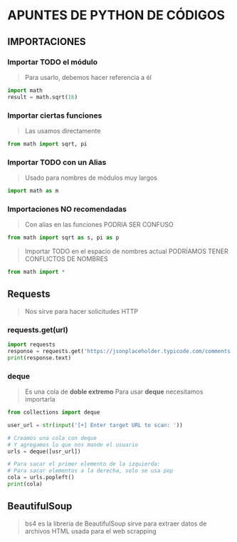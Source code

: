 # APUNTES DE PYTHON DE CÓDIGOS

## IMPORTACIONES

### Importar TODO el módulo

> Para usarlo, debemos hacer referencia a él

```python
import math
result = math.sqrt(16)
```


### Importar ciertas funciones

> Las usamos directamente

```python
from math import sqrt, pi
```


### Importar TODO con un Alias

> Usado para nombres de módulos muy largos

```python
import math as m
```


### Importaciones NO recomendadas

> Con alias en las funciones
> PODRIA SER CONFUSO

```python
from math import sqrt as s, pi as p
```

> Importar TODO en el espacio de nombres actual
> PODRÍAMOS TENER CONFLICTOS DE NOMBRES

```python
from math import *
```

## Requests

> Nos sirve para hacer solicitudes HTTP

### requests.get(url)

```python
import requests
response = requests.get('https://jsonplaceholder.typicode.com/comments')
print(response.text)
```


### deque

> Es una cola de __doble extremo__
> Para usar __deque__ necesitamos importarla

```python
from collections import deque

user_url = str(input('[+] Enter target URL to scan: '))

# Creamos una cola con deque
# Y agregamos lo que nos mande el usuario
urls = deque([usr_url])

# Para sacar el primer elemento de la izquierda:
# Para sacar elementos a la derecha, solo se usa pop
cola = urls.popleft()
print(cola)

```



## BeautifulSoup

> bs4 es la libreria de BeautifulSoup
> sirve para extraer datos de archivos HTML
> usada para el web scrapping






















































